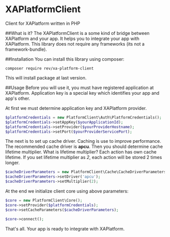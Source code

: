 # XAPlatformClient
Client for XAPlatform written in PHP

##What is it?
The XAPlatformClient is a some kind of bridge between XAPlatform and your app.
It helps you to integrate your app with XAPlatform. This library does not require
any frameworks (its not a framework-bundle). 

##Installation
You can install this library using composer:
```
composer require rev/xa-platform-client
```
This will install package at last version. 

##Usage
Before you will use it, you must have registered application at XAPlatform.
Application key is a special key which identifies your app and app's other.

At first we must determine application key and XAPlatform provider.

```php
$platformCredentials = new PlatformClient\Auth\PlatformCredentials();
$platformCredentials->setAppKey($yourApplicationId);
$platformCredentials->setProvider($yourProviderHostname);
$platformCredentials->setPort($yourProviderServicePort);
```

The next is to set up cache driver. Caching is use to improve performance.
The recommended cache driver is **apcu**. Then you should determine cache lifetime
multiplier. What is lifetime multiplier? Each action has own cache lifetime. If you set
lifetime multiplier as *2*, each action will be stored 2 times longer.

```php
$cacheDriverParameters = new PlatformClient\Cache\CacheDriverParameters();
$cacheDriverParameters->setDriver('apcu');
$cacheDriverParameters->setMultiplier(2);
```

At the end we initialize client core using above parameters:
```php
$core = new PlatformClient\Core();
$core->setProvider($platformCredentials);
$core->setCacheParameters($cacheDriverParameters);

$core->connect();
```

That's all. Your app is ready to integrate with XAPlatform.
